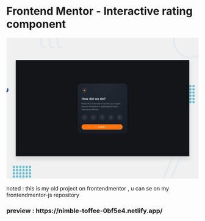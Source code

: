 # Frontend Mentor - Interactive rating component

![Design preview for the Interactive rating component coding challenge](./design/desktop-preview.jpg)

noted : this is my old project on frontendmentor , u can se on my frontendmentor-js repository
<h3> preview : https://nimble-toffee-0bf5e4.netlify.app/

